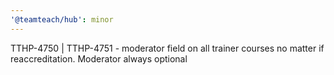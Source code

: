 ```yaml
---
'@teamteach/hub': minor
---
```


TTHP-4750 | TTHP-4751 - moderator field on all trainer courses no matter if reaccreditation. Moderator always optional
